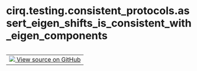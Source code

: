 <div itemscope itemtype="http://developers.google.com/ReferenceObject">
<meta itemprop="name" content="cirq.testing.consistent_protocols.assert_eigen_shifts_is_consistent_with_eigen_components" />
<meta itemprop="path" content="Stable" />
</div>

# cirq.testing.consistent_protocols.assert_eigen_shifts_is_consistent_with_eigen_components

<!-- Insert buttons and diff -->

<table class="tfo-notebook-buttons tfo-api" align="left">

<td>
  <a target="_blank" href="https://github.com/quantumlib/cirq/tree/master/cirq/testing/consistent_protocols.py">
    <img src="https://www.tensorflow.org/images/GitHub-Mark-32px.png" />
    View source on GitHub
  </a>
</td>
</table>





<pre class="devsite-click-to-copy prettyprint lang-py tfo-signature-link">
<code>cirq.testing.consistent_protocols.assert_eigen_shifts_is_consistent_with_eigen_components(
    val: <a href="../../../cirq/ops/EigenGate.md"><code>cirq.ops.EigenGate</code></a>
) -> None
</code></pre>



<!-- Placeholder for "Used in" -->
